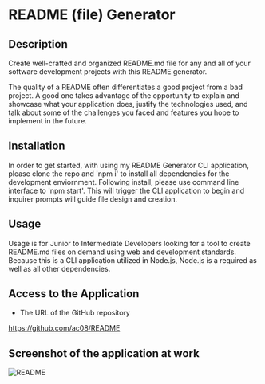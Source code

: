 # README (file) Generator

## Description

Create well-crafted and organized README.md file for any and all of your software development projects with this README generator.

The quality of a README often differentiates a good project from a bad project. A good one takes advantage of the opportunity to explain and showcase what your application does, justify the technologies used, and talk about some of the challenges you faced and features you hope to implement in the future.

## Installation

In order to get started, with using my README Generator CLI application, please clone the repo and 'npm i' to install all dependencies for the development enviornment. Following install, please use command line interface to 'npm start'. This will trigger the CLI application to begin and inquirer prompts will guide file design and creation. 

## Usage

Usage is for Junior to Intermediate Developers looking for a tool to create README.md files on demand using web and development standards. Because this is a CLI application utilized in Node.js, Node.js is a required as well as all other dependencies.

## Access to the Application

* The URL of the GitHub repository

https://github.com/ac08/README

## Screenshot of the application at work

<img src="assets/imgs/_README.png_" alt="README">
